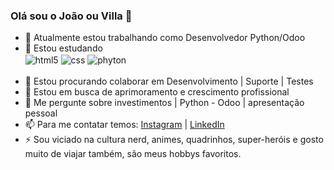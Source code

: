 ### Olá sou o João ou Villa 👋


- 🔭 Atualmente estou trabalhando como Desenvolvedor Python/Odoo
- 🌱 Estou estudando 
      <div style="display: inline_block">
        <img align="center" alt="html5" src="https://img.shields.io/badge/HTML5-E34F26?style=for-the-badge&logo=html5&logoColor=white" />
        <img align="center" alt="css" src="https://img.shields.io/badge/CSS3-1572B6?style=for-the-badge&logo=css3&logoColor=white" />
        <img align="center" alt="phyton" src="https://img.shields.io/badge/Python-3776AB?style=for-the-badge&logo=python&logoColor=white"/>
      </div><br/>
- 👯 Estou procurando colaborar em Desenvolvimento | Suporte | Testes
- 🤔 Estou em busca de aprimoramento e crescimento profissional
- 💬 Me pergunte sobre investimentos | Python - Odoo | apresentação pessoal 
- 📫 Para me contatar temos: 
        [Instagram](https://www.instagram.com/joaovictor_025/) |
        [LinkedIn](https://www.linkedin.com/in/joao-victor-de-oliveira/)
- ⚡ Sou viciado na cultura nerd, animes, quadrinhos, super-heróis e gosto muito de viajar também, são meus hobbys favoritos.

